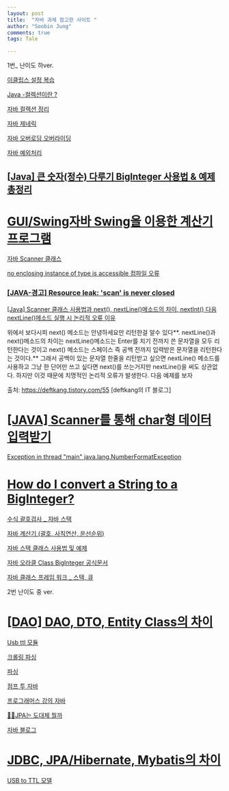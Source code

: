```yaml
---
layout: post
title:  "자바 과제 참고한 사이트 "
author: "Soobin Jung"
comments: true
tags: Tale

---
```


1번_ 난이도 하ver.

[이클립스 설정 복습](https://codevang.tistory.com/88)

[Java -컬렉션이란 ?](https://tenlie10.tistory.com/10) 

[자바 컬렉션 정리](https://gangnam-americano.tistory.com/41)

[자바 제네릭](https://gangnam-americano.tistory.com/47?category=976803)

[자바 오버로딩 오버라이딩](https://gangnam-americano.tistory.com/28?category=976803)

[자바 예외처리](https://tenlie10.tistory.com/27?category=582453)

## [[Java\] 큰 숫자(정수) 다루기 BigInteger 사용법 & 예제 총정리](https://coding-factory.tistory.com/604)

# [GUI/Swing자바 Swing을 이용한 계산기 프로그램](https://sky17777.tistory.com/2)



[자바 Scanner 클래스](https://maktooob.tistory.com/17)

[no enclosing instance of type is accessible 컴파일 오류](https://mainia.tistory.com/2675)

### [[JAVA-경고] Resource leak: 'scan' is never closed](https://hey-stranger.tistory.com/45)

[[Java] Scanner 클래스 사용법과 next(), nextLine()메소드의 차이, nextInt() 다음 nextLine()메소드 실행 시 논리적 오류 이유](https://deftkang.tistory.com/55)

위에서 보다시피 next() 메소드는 안녕하세요만 리턴한걸 알수 있다**. nextLine()과 next()메소드의 차이는 nextLine()메소드는 Enter를 치기 전까지 쓴 문자열을 모두 리턴한다는 것이고 next() 메소드는 스페이스 즉 공백 전까지 입력받은 문자열을 리턴한다는 것이다.** 그래서 공백이 있는 문자열 한줄을 리턴받고 싶으면 nextLine() 메소드를 사용하고 그냥 한 단어만 쓰고 싶다면 next()를 쓰는거지만 nextLine()을 써도 상관없다. 하지만 이것 때문에 치명적인 논리적 오류가 발생한다. 다음 예제를 보자

출처: https://deftkang.tistory.com/55 [deftkang의 IT 블로그]

# [[JAVA] Scanner를 통해 char형 데이터 입력받기](https://devpouch.tistory.com/12)

[Exception in thread "main" java.lang.NumberFormatException](https://jamesdreaming.tistory.com/126)

# [How do I convert a String to a BigInteger?](https://stackoverflow.com/questions/15717240/how-do-i-convert-a-string-to-a-biginteger)

[수식 괄호검사 _ 자바 스택](https://ha2seo.tistory.com/5)

[자바 계산기 (괄호, 사칙연산, 운선순위)](https://heum-story.tistory.com/11)

[자바 스택 클래스 사용법 및 예제](https://coding-factory.tistory.com/601?category=758267)

[자바 오라클 Class BigInteger 공식문서](https://docs.oracle.com/javase/6/docs/api/java/math/BigInteger.html#valueOf(long))

[자바 클래스 프레임 워크 _ 스택, 큐](https://doublesprogramming.tistory.com/168) 

2번 난이도 중 ver.

# [[DAO] DAO, DTO, Entity Class의 차이](https://gmlwjd9405.github.io/2018/12/25/difference-dao-dto-entity.html)

[Usb ttl 모듈](https://m.blog.naver.com/dokkosam/221509404457)

[크롤링 파싱](https://krksap.tistory.com/939)

[파싱](https://m.blog.naver.com/PostView.naver?blogId=jinhyuk2174&logNo=70188891502&proxyReferer=https:%2F%2Fwww.google.com%2F)

[점프 투 자바](https://wikidocs.net/book/31)

[프로그래머스 강의 자바](https://programmers.co.kr/learn) 

[👍🏻JPA는 도대체 뭘까](https://velog.io/@adam2/JPA%EB%8A%94-%EB%8F%84%EB%8D%B0%EC%B2%B4-%EB%AD%98%EA%B9%8C-orm-%EC%98%81%EC%86%8D%EC%84%B1-hibernate-spring-data-jpa) 

[자바 블로그](https://gmlwjd9405.github.io/)

# [JDBC, JPA/Hibernate, Mybatis의 차이](https://gmlwjd9405.github.io/2018/12/25/difference-jdbc-jpa-mybatis.html)

[USB to TTL 모델](https://m.blog.naver.com/dokkosam/221509404457)

